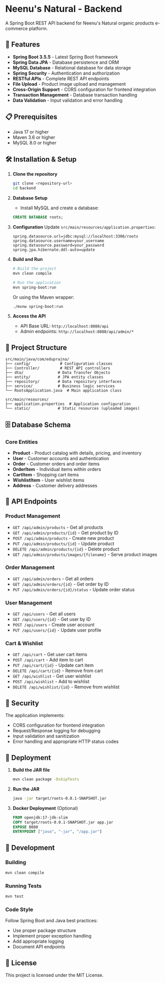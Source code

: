 # Neenu's Natural - Backend

A Spring Boot REST API backend for Neenu's Natural organic products e-commerce platform.

## 🚀 Features

- **Spring Boot 3.5.5** - Latest Spring Boot framework
- **Spring Data JPA** - Database persistence and ORM
- **MySQL Database** - Relational database for data storage
- **Spring Security** - Authentication and authorization
- **RESTful APIs** - Complete REST API endpoints
- **File Upload** - Product image upload and management
- **Cross-Origin Support** - CORS configuration for frontend integration
- **Transaction Management** - Database transaction handling
- **Data Validation** - Input validation and error handling

## 📋 Prerequisites

- Java 17 or higher
- Maven 3.6 or higher
- MySQL 8.0 or higher

## 🛠️ Installation & Setup

1. **Clone the repository**
   ```bash
   git clone <repository-url>
   cd backend
   ```

2. **Database Setup**
   - Install MySQL and create a database:
   ```sql
   CREATE DATABASE roots;
   ```

3. **Configuration**
   Update `src/main/resources/application.properties`:
   ```properties
   spring.datasource.url=jdbc:mysql://localhost:3306/roots
   spring.datasource.username=your_username
   spring.datasource.password=your_password
   spring.jpa.hibernate.ddl-auto=update
   ```

4. **Build and Run**
   ```bash
   # Build the project
   mvn clean compile

   # Run the application
   mvn spring-boot:run
   ```

   Or using the Maven wrapper:
   ```bash
   ./mvnw spring-boot:run
   ```

5. **Access the API**
   - API Base URL: `http://localhost:8080/api`
   - Admin endpoints: `http://localhost:8080/api/admin/*`

## 📁 Project Structure

```
src/main/java/com/eduprajna/
├── config/             # Configuration classes
├── Controller/         # REST API controllers
├── dto/               # Data Transfer Objects
├── entity/            # JPA entity classes
├── repository/        # Data repository interfaces
├── service/           # Business logic services
└── RootsApplication.java  # Main application class

src/main/resources/
├── application.properties  # Application configuration
└── static/            # Static resources (uploaded images)
```

## 🗄️ Database Schema

### Core Entities
- **Product** - Product catalog with details, pricing, and inventory
- **User** - Customer accounts and authentication
- **Order** - Customer orders and order items
- **OrderItem** - Individual items within orders
- **CartItem** - Shopping cart items
- **WishlistItem** - User wishlist items
- **Address** - Customer delivery addresses

## 🔌 API Endpoints

### Product Management
- `GET /api/admin/products` - Get all products
- `GET /api/admin/products/{id}` - Get product by ID
- `POST /api/admin/products` - Create new product
- `PUT /api/admin/products/{id}` - Update product
- `DELETE /api/admin/products/{id}` - Delete product
- `GET /api/admin/products/images/{filename}` - Serve product images

### Order Management
- `GET /api/admin/orders` - Get all orders
- `GET /api/admin/orders/{id}` - Get order by ID
- `PUT /api/admin/orders/{id}/status` - Update order status

### User Management
- `GET /api/users` - Get all users
- `GET /api/users/{id}` - Get user by ID
- `POST /api/users` - Create user account
- `PUT /api/users/{id}` - Update user profile

### Cart & Wishlist
- `GET /api/cart` - Get user cart items
- `POST /api/cart` - Add item to cart
- `PUT /api/cart/{id}` - Update cart item
- `DELETE /api/cart/{id}` - Remove from cart
- `GET /api/wishlist` - Get user wishlist
- `POST /api/wishlist` - Add to wishlist
- `DELETE /api/wishlist/{id}` - Remove from wishlist

## 🔐 Security

The application implements:
- CORS configuration for frontend integration
- Request/Response logging for debugging
- Input validation and sanitization
- Error handling and appropriate HTTP status codes

## 🚀 Deployment

1. **Build the JAR file**
   ```bash
   mvn clean package -DskipTests
   ```

2. **Run the JAR**
   ```bash
   java -jar target/roots-0.0.1-SNAPSHOT.jar
   ```

3. **Docker Deployment** (Optional)
   ```dockerfile
   FROM openjdk:17-jdk-slim
   COPY target/roots-0.0.1-SNAPSHOT.jar app.jar
   EXPOSE 8080
   ENTRYPOINT ["java", "-jar", "/app.jar"]
   ```

## 🔧 Development

### Building
```bash
mvn clean compile
```

### Running Tests
```bash
mvn test
```

### Code Style
Follow Spring Boot and Java best practices:
- Use proper package structure
- Implement proper exception handling
- Add appropriate logging
- Document API endpoints

## 📄 License

This project is licensed under the MIT License.